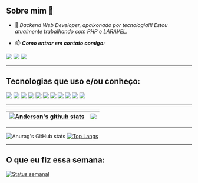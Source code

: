 Sobre mim 👋
---

- 🔭 *Backend Web Developer, apaixonado por tecnologia!!! Estou atualmente trabalhando com PHP e LARAVEL.*

- 📫 ***Como entrar em contato comigo:***

[<img src="https://img.shields.io/badge/linkedin-%230077B5.svg?&style=for-the-badge&logo=linkedin&logoColor=white" />](https://www.linkedin.com/in/asmartins999/) 
[<img src="https://img.shields.io/badge/WhatsApp-25D366?style=for-the-badge&logo=whatsapp&logoColor=white" />](https://wa.me/5511973406024) 
[<img src="https://img.shields.io/badge/Telegram-2CA5E0?style=for-the-badge&logo=telegram&logoColor=white" />](https://t.me/asmartins)

---
## Tecnologias que uso e/ou conheço:
[<img src="https://img.shields.io/badge/Laravel-FF2D20?style=for-the-badge&logo=laravel&logoColor=white" />](https://laravel.com/) 
[<img src="https://img.shields.io/badge/PHP-777BB4?style=for-the-badge&logo=php&logoColor=white" />](https://www.php.net/) 
[<img src="https://img.shields.io/badge/HTML5-E34F26?style=for-the-badge&logo=html5&logoColor=white" />](https://html.com/) 
[<img src="https://img.shields.io/badge/CSS3-1572B6?style=for-the-badge&logo=css3&logoColor=white" />](https://www.w3.org/Style/CSS/Overview.en.html#translations) 
[<img src="https://img.shields.io/badge/JavaScript-F7DF1E?style=for-the-badge&logo=javascript&logoColor=black" />](https://www.javascript.com/) 
[<img src="https://img.shields.io/badge/Microsoft_SQL_Server-CC2927?style=for-the-badge&logo=microsoft-sql-server&logoColor=white" />](https://www.microsoft.com/pt-br/sql-server/sql-server-downloads)
[<img src="https://img.shields.io/badge/MySQL-00000F?style=for-the-badge&logo=mysql&logoColor=white" />](https://www.mysql.com/)
[<img src="https://img.shields.io/badge/Git-F05032?style=for-the-badge&logo=git&logoColor=white" />](https://git-scm.com/) 
[<img src="https://img.shields.io/badge/Docker-2CA5E0?style=for-the-badge&logo=docker&logoColor=white" />](https://www.docker.com/) 
[<img src="https://img.shields.io/badge/Apache-D22128?style=for-the-badge&logo=Apache&logoColor=white" />](https://www.apache.org/) 
[<img src="https://img.shields.io/badge/Linux-FCC624?style=for-the-badge&logo=linux&logoColor=black" />](https://www.linux.org/)

---

| <a href="https://github.com/anuraghazra/github-readme-stats"><img align="center" src="https://github-readme-stats.vercel.app/api?username=andersonsoaresmartins&show_icons=true&include_all_commits=true&count_private=true&hide_border=true" alt="Anderson's github stats" /></a> | <a href="https://github.com/anuraghazra/github-readme-stats"><img align="center" src="https://github-readme-stats.vercel.app/api/top-langs/?username=andersonsoaresmartins&layout=compact&theme=buefy&hide_border=true" /></a> |
| ------------- | ------------- |

---

![Anurag's GitHub stats](https://github-readme-stats.vercel.app/api?username=andersonsoaresmartins&show_icons=true&count_private=true)
[![Top Langs](https://github-readme-stats.vercel.app/api/top-langs/?username=andersonsoaresmartins&layout=compact)](https://github.com/anuraghazra/github-readme-stats)

---
## O que eu fiz essa semana:

[![Status semanal](https://github-readme-stats.vercel.app/api/wakatime?username=asmartins&layout=compact&hide_title=true&hide_border=false)](https://github.com/anuraghazra/github-readme-stats)
